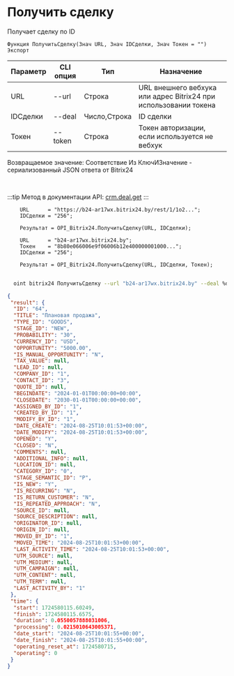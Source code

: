 ﻿---
sidebar_position: 3
---

# Получить сделку
 Получает сделку по ID



`Функция ПолучитьСделку(Знач URL, Знач IDСделки, Знач Токен = "") Экспорт`

  | Параметр | CLI опция | Тип | Назначение |
  |-|-|-|-|
  | URL | --url | Строка | URL внешнего вебхука или адрес Bitrix24 при использовании токена |
  | IDСделки | --deal | Число,Строка | ID сделки |
  | Токен | --token | Строка | Токен авторизации, если используется не вебхук |

  
  Возвращаемое значение:   Соответствие Из КлючИЗначение - сериализованный JSON ответа от Bitrix24

<br/>

:::tip
Метод в документации API: [crm.deal.get](https://dev.1c-bitrix.ru/rest_help/crm/cdeals/crm_deal_get.php)
:::
<br/>


```bsl title="Пример кода"
    URL      = "https://b24-ar17wx.bitrix24.by/rest/1/1o2...";
    IDСделки = "256";

    Результат = OPI_Bitrix24.ПолучитьСделку(URL, IDСделки);

    URL      = "b24-ar17wx.bitrix24.by";
    Токен    = "8b80e066006e9f06006b12e400000001000...";
    IDСделки = "256";

    Результат = OPI_Bitrix24.ПолучитьСделку(URL, IDСделки, Токен);
```



```sh title="Пример команды CLI"
    
  oint bitrix24 ПолучитьСделку --url "b24-ar17wx.bitrix24.by" --deal %deal% --token "6476c766006e9f06006b12e400000001000..."

```

```json title="Результат"
{
 "result": {
  "ID": "64",
  "TITLE": "Плановая продажа",
  "TYPE_ID": "GOODS",
  "STAGE_ID": "NEW",
  "PROBABILITY": "30",
  "CURRENCY_ID": "USD",
  "OPPORTUNITY": "5000.00",
  "IS_MANUAL_OPPORTUNITY": "N",
  "TAX_VALUE": null,
  "LEAD_ID": null,
  "COMPANY_ID": "1",
  "CONTACT_ID": "3",
  "QUOTE_ID": null,
  "BEGINDATE": "2024-01-01T00:00:00+00:00",
  "CLOSEDATE": "2030-01-01T00:00:00+00:00",
  "ASSIGNED_BY_ID": "1",
  "CREATED_BY_ID": "1",
  "MODIFY_BY_ID": "1",
  "DATE_CREATE": "2024-08-25T10:01:53+00:00",
  "DATE_MODIFY": "2024-08-25T10:01:53+00:00",
  "OPENED": "Y",
  "CLOSED": "N",
  "COMMENTS": null,
  "ADDITIONAL_INFO": null,
  "LOCATION_ID": null,
  "CATEGORY_ID": "0",
  "STAGE_SEMANTIC_ID": "P",
  "IS_NEW": "Y",
  "IS_RECURRING": "N",
  "IS_RETURN_CUSTOMER": "N",
  "IS_REPEATED_APPROACH": "N",
  "SOURCE_ID": null,
  "SOURCE_DESCRIPTION": null,
  "ORIGINATOR_ID": null,
  "ORIGIN_ID": null,
  "MOVED_BY_ID": "1",
  "MOVED_TIME": "2024-08-25T10:01:53+00:00",
  "LAST_ACTIVITY_TIME": "2024-08-25T10:01:53+00:00",
  "UTM_SOURCE": null,
  "UTM_MEDIUM": null,
  "UTM_CAMPAIGN": null,
  "UTM_CONTENT": null,
  "UTM_TERM": null,
  "LAST_ACTIVITY_BY": "1"
 },
 "time": {
  "start": 1724580115.60249,
  "finish": 1724580115.6575,
  "duration": 0.0550057888031006,
  "processing": 0.0215010643005371,
  "date_start": "2024-08-25T10:01:55+00:00",
  "date_finish": "2024-08-25T10:01:55+00:00",
  "operating_reset_at": 1724580715,
  "operating": 0
 }
}
```
